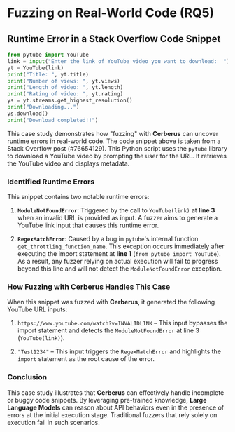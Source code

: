 # Fuzzing on Real-World Code (RQ5)

## Runtime Error in a Stack Overflow Code Snippet

```python
from pytube import YouTube
link = input("Enter the link of YouTube video you want to download:  ")
yt = YouTube(link)
print("Title: ", yt.title)
print("Number of views: ", yt.views)
print("Length of video: ", yt.length)
print("Rating of video: ", yt.rating)
ys = yt.streams.get_highest_resolution()
print("Downloading...")
ys.download()
print("Download completed!!")
```

This case study demonstrates how "fuzzing" with **Cerberus** can uncover runtime errors in real-world code. The code snippet above is taken from a Stack Overflow post (#76654129). This Python script uses the `pytube` library to download a YouTube video by prompting the user for the URL. It retrieves the YouTube video and displays metadata.

### Identified Runtime Errors

This snippet contains two notable runtime errors:

1. **`ModuleNotFoundError`**: Triggered by the call to `YouTube(link)` at **line 3** when an invalid URL is provided as input. A fuzzer aims to generate a YouTube link input that causes this runtime error.

2. **`RegexMatchError`**: Caused by a bug in `pytube`'s internal function `get_throttling_function_name`. This exception occurs immediately after executing the import statement at **line 1** (`from pytube import YouTube`). As a result, any fuzzer relying on actual execution will fail to progress beyond this line and will not detect the `ModuleNotFoundError` exception.

### How Fuzzing with **Cerberus** Handles This Case

When this snippet was fuzzed with **Cerberus**, it generated the following YouTube URL inputs:

1. `https://www.youtube.com/watch?v=INVALIDLINK` – This input bypasses the import statement and detects the `ModuleNotFoundError` at line 3 (`YouTube(link)`).

2. `"Test1234"` – This input triggers the `RegexMatchError` and highlights the `import` statement as the root cause of the error.

### Conclusion

This case study illustrates that **Cerberus** can effectively handle incomplete or buggy code snippets. By leveraging pre-trained knowledge, **Large Language Models** can reason about API behaviors even in the presence of errors at the initial execution stage. Traditional fuzzers that rely solely on execution fail in such scenarios.
